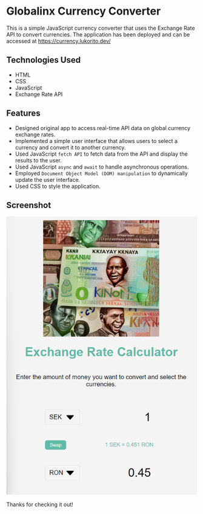 # Globalinx Currency Converter

This is a simple JavaScript currency converter that uses the Exchange Rate API to convert currencies. The application has been deployed and can be accessed at https://currency.lukorito.dev/

## Technologies Used
- HTML
- CSS
- JavaScript
- Exchange Rate API

## Features
- Designed original app to access real-time API data on global currency exchange rates.
- Implemented a simple user interface that allows users to select a currency and convert it to another currency.
- Used JavaScript `fetch API` to fetch data from the API and display the results to the user.
- Used JavaScript `async` and `await` to handle asynchronous operations.
- Employed `Document Object Model (DOM) manipulation` to dynamically update the user interface.
- Used CSS to style the application.

## Screenshot
![A beautiful sunset](https://github.com/WafulaLukorito/Exchange-Rate-Calculator/blob/master/screenshot/Screenshot%202022-12-06%20213856.png?raw=true)

Thanks for checking it out!